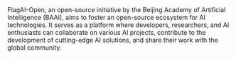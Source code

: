 ## 
FlagAI-Open, an open-source initiative by the Beijing Academy of Artificial Intelligence (BAAI), aims to foster an open-source ecosystem for AI technologies. It serves as a platform where developers, researchers, and AI enthusiasts can collaborate on various AI projects, contribute to the development of cutting-edge AI solutions, and share their work with the global community.
